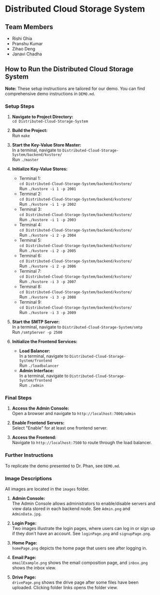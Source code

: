 # Distributed Cloud Storage System

## Team Members
- Rishi Ghia
- Pranshu Kumar
- Zihao Deng
- Janavi Chadha

## How to Run the Distributed Cloud Storage System

**Note:** These setup instructions are tailored for our demo. You can find comprehensive demo instructions in `DEMO.md`.

### Setup Steps
1. **Navigate to Project Directory:**  
   `cd Distributed-Cloud-Storage-System`

2. **Build the Project:**  
   Run `make`

3. **Start the Key-Value Store Master:**  
   In a terminal, navigate to `Distributed-Cloud-Storage-System/backend/kvstore/`  
   Run `./master`

4. **Initialize Key-Value Stores:**
   - Terminal 1:  
     `cd Distributed-Cloud-Storage-System/backend/kvstore/`  
     Run `./kvstore -i 1 -p 2001`
   - Terminal 2:  
     `cd Distributed-Cloud-Storage-System/backend/kvstore/`  
     Run `./kvstore -i 1 -p 2002`
   - Terminal 3:  
     `cd Distributed-Cloud-Storage-System/backend/kvstore/`  
     Run `./kvstore -i 1 -p 2003`
   - Terminal 4:  
     `cd Distributed-Cloud-Storage-System/backend/kvstore/`  
     Run `./kvstore -i 2 -p 2004`
   - Terminal 5:  
     `cd Distributed-Cloud-Storage-System/backend/kvstore/`  
     Run `./kvstore -i 2 -p 2005`
   - Terminal 6:  
     `cd Distributed-Cloud-Storage-System/backend/kvstore/`  
     Run `./kvstore -i 2 -p 2006`
   - Terminal 7:  
     `cd Distributed-Cloud-Storage-System/backend/kvstore/`  
     Run `./kvstore -i 3 -p 2007`
   - Terminal 8:  
     `cd Distributed-Cloud-Storage-System/backend/kvstore/`  
     Run `./kvstore -i 3 -p 2008`
   - Terminal 9:  
     `cd Distributed-Cloud-Storage-System/backend/kvstore/`  
     Run `./kvstore -i 3 -p 2009`

5. **Start the SMTP Server:**  
   In a terminal, navigate to `Distributed-Cloud-Storage-System/smtp`  
   Run `/smtpServer -p 2500`

6. **Initialize the Frontend Services:**
   - **Load Balancer:**  
     In a terminal, navigate to `Distributed-Cloud-Storage-System/frontend`  
     Run `./loadbalancer`
   - **Admin Interface:**  
     In a terminal, navigate to `Distributed-Cloud-Storage-System/frontend`  
     Run `./admin`

### Final Steps
1. **Access the Admin Console:**  
   Open a browser and navigate to `http://localhost:7000/admin`

2. **Enable Frontend Servers:**  
   Select "Enable" for at least one frontend server.

3. **Access the Frontend:**  
   Navigate to `http://localhost:7500` to route through the load balancer.

### Further Instructions
To replicate the demo presented to Dr. Phan, see `DEMO.md`.

### Image Descriptions
All images are located in the `images` folder.

1. **Admin Console:**  
   The Admin Console allows administrators to enable/disable servers and view data stored in each backend node. See `Admin.png` and `AdminData.jpg`.

2. **Login Page:**  
   Two images illustrate the login pages, where users can log in or sign up if they don't have an account. See `loginPage.png` and `signupPage.png`.

3. **Home Page:**  
   `homePage.png` depicts the home page that users see after logging in.

4. **Email Page:**  
   `emailExample.png` shows the email composition page, and `inbox.png` shows the inbox view.

5. **Drive Page:**  
   `drivePage.png` shows the drive page after some files have been uploaded. Clicking folder links opens the folder view.
